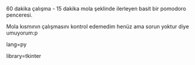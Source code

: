 60 dakika çalışma - 15 dakika mola şeklinde ilerleyen basit bir pomodoro penceresi.

Mola kısmının çalışmasını kontrol edemedim henüz ama sorun yoktur diye umuyorum:p

lang=py

library=tkinter
